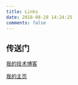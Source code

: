 ```yaml
---
title: Links
date: 2018-08-28 14:24:25
comments: false
---
```

## 传送门

[我的技术博客](https://tech.maywzh.com)

[我的主页](https://blog.maywzh.com)